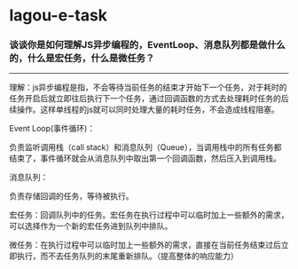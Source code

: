 # lagou-e-task
### 谈谈你是如何理解JS异步编程的，EventLoop、消息队列都是做什么的，什么是宏任务，什么是微任务？

------

理解：js异步编程是指，不会等待当前任务的结束才开始下一个任务，对于耗时的任务开启后就立即往后执行下一个任务，通过回调函数的方式去处理耗时任务的后续操作。这样单线程的js就可以同时处理大量的耗时任务，不会造成线程阻塞。

Event Loop(事件循环)：

负责监听调用栈（call stack）和消息队列（Queue），当调用栈中的所有任务都结束了，事件循环就会从消息队列中取出第一个回调函数，然后压入到调用栈。

消息队列：

负责存储回调的任务，等待被执行。

宏任务：回调队列中的任务。宏任务在执行过程中可以临时加上一些额外的需求，可以选择作为一个新的宏任务进到队列中排队。

微任务：在执行过程中可以临时加上一些额外的需求，直接在当前任务结束过后立即执行，而不去任务队列的末尾重新排队。（提高整体的响应能力）